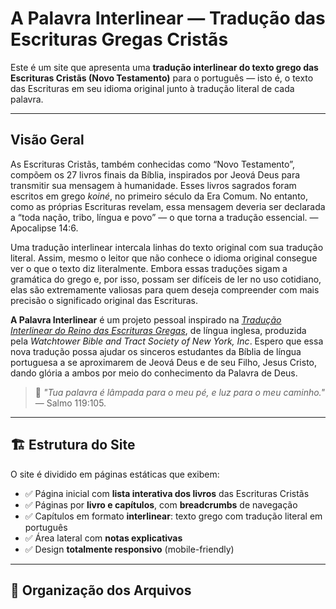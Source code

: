 # A Palavra Interlinear — Tradução das Escrituras Gregas Cristãs

Este é um site que apresenta uma **tradução interlinear do texto grego das Escrituras Cristãs (Novo Testamento)** para o português — isto é, o texto das Escrituras em seu idioma original junto à tradução literal de cada palavra.

---

## Visão Geral

As Escrituras Cristãs, também conhecidas como “Novo Testamento”, compõem os 27 livros finais da Bíblia, inspirados por Jeová Deus para transmitir sua mensagem à humanidade. Esses livros sagrados foram escritos em grego *koiné*, no primeiro século da Era Comum. No entanto, como as próprias Escrituras revelam, essa mensagem deveria ser declarada a “toda nação, tribo, língua e povo” — o que torna a tradução essencial. — Apocalipse 14:6.

Uma tradução interlinear intercala linhas do texto original com sua tradução literal. Assim, mesmo o leitor que não conhece o idioma original consegue ver o que o texto diz literalmente. Embora essas traduções sigam a gramática do grego e, por isso, possam ser difíceis de ler no uso cotidiano, elas são extremamente valiosas para quem deseja compreender com mais precisão o significado original das Escrituras.

**A Palavra Interlinear** é um projeto pessoal inspirado na *<a href="https://wol.jw.org/en/wol/binav/r1/lp-e/int" target="_blank" rel="noopener noreferrer">Tradução Interlinear do Reino das Escrituras Gregas</a>*, de língua inglesa, produzida pela *Watchtower Bible and Tract Society of New York, Inc*. Espero que essa nova tradução possa ajudar os sinceros estudantes da Bíblia de língua portuguesa a se aproximarem de Jeová Deus e de seu Filho, Jesus Cristo, dando glória a ambos por meio do conhecimento da Palavra de Deus.

> 📖 *"Tua palavra é lâmpada para o meu pé, e luz para o meu caminho."* — Salmo 119:105.

---

## 🏗️ Estrutura do Site

O site é dividido em páginas estáticas que exibem:

- ✅ Página inicial com **lista interativa dos livros** das Escrituras Cristãs
- ✅ Páginas por **livro e capítulos**, com **breadcrumbs** de navegação  
- ✅ Capítulos em formato **interlinear**: texto grego com tradução literal em português  
- ✅ Área lateral com **notas explicativas**  
- ✅ Design **totalmente responsivo** (mobile-friendly)

---

## 📁 Organização dos Arquivos


